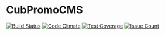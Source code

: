 # CubPromoCMS

[![Build Status](https://travis-ci.org/CubScoutCake/CubPromoCMS.svg?branch=master)](https://travis-ci.org/CubScoutCake/CubPromoCMS)
[![Code Climate](https://codeclimate.com/github/CubScoutCake/CubPromoCMS/badges/gpa.svg)](https://codeclimate.com/github/CubScoutCake/CubPromoCMS)
[![Test Coverage](https://codeclimate.com/github/CubScoutCake/CubPromoCMS/badges/coverage.svg)](https://codeclimate.com/github/CubScoutCake/CubPromoCMS/coverage)
[![Issue Count](https://codeclimate.com/github/CubScoutCake/CubPromoCMS/badges/issue_count.svg)](https://codeclimate.com/github/CubScoutCake/CubPromoCMS)